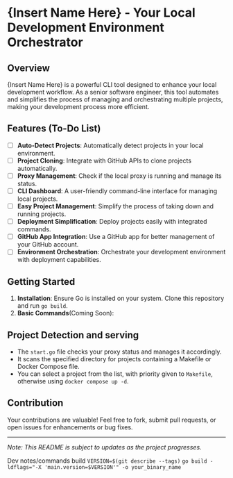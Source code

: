 # {Insert Name Here} - Your Local Development Environment Orchestrator

## Overview

{Insert Name Here} is a powerful CLI tool designed to enhance your local development workflow. As a senior software engineer, this tool automates and simplifies the process of managing and orchestrating multiple projects, making your development process more efficient.

## Features (To-Do List)
- [ ] **Auto-Detect Projects**: Automatically detect projects in your local environment.
- [ ] **Project Cloning**: Integrate with GitHub APIs to clone projects automatically.
- [ ] **Proxy Management**: Check if the local proxy is running and manage its status.
- [ ] **CLI Dashboard**: A user-friendly command-line interface for managing local projects.
- [ ] **Easy Project Management**: Simplify the process of taking down and running projects.
- [ ] **Deployment Simplification**: Deploy projects easily with integrated commands.
- [ ] **GitHub App Integration**: Use a GitHub app for better management of your GitHub account.
- [ ] **Environment Orchestration**: Orchestrate your development environment with deployment capabilities.

## Getting Started
1. **Installation**: Ensure Go is installed on your system. Clone this repository and run `go build`.
2. **Basic Commands**(Coming Soon):

## Project Detection and serving
- The `start.go` file checks your proxy status and manages it accordingly.
- It scans the specified directory for projects containing a Makefile or Docker Compose file.
- You can select a project from the list, with priority given to `Makefile`, otherwise using `docker compose up -d`.

## Contribution
Your contributions are valuable! Feel free to fork, submit pull requests, or open issues for enhancements or bug fixes.

---

_Note: This README is subject to updates as the project progresses._


Dev notes/commands
build
```VERSION=$(git describe --tags)```
```go build -ldflags="-X 'main.version=$VERSION'" -o your_binary_name```